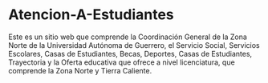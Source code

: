 # Atencion-A-Estudiantes

Este es un sitio web que comprende la Coordinación General de la Zona Norte de la Universidad Autónoma de Guerrero, el Servicio Social, Servicios Escolares, Casas de Estudiantes, 
Becas, Deportes, Casas de Estudiantes, Trayectoria y la Oferta educativa que ofrece a nivel licenciatura, que comprende la Zona Norte y Tierra Caliente.
